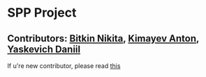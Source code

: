 # SPP Project 
## Contributors: [Bitkin Nikita](https://github.com/nik123bitkin), [Kimayev Anton](https://github.com/KainWhite), [Yaskevich Daniil](https://github.com/eqxBarboss)

If u're new contributor, please read [this](CONTRIBUTING.md)